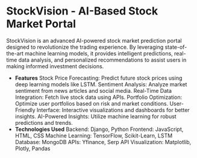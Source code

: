 # StockVision - AI-Based Stock Market Portal
StockVision is an advanced AI-powered stock market prediction portal designed to revolutionize the trading experience. By leveraging state-of-the-art machine learning models, it provides intelligent predictions, real-time data analysis, and personalized recommendations to assist users in making informed investment decisions.

- **Features**
Stock Price Forecasting: Predict future stock prices using deep learning models like LSTM.
Sentiment Analysis: Analyze market sentiment from news articles and social media.
Real-Time Data Integration: Fetch live stock data using APIs.
Portfolio Optimization: Optimize user portfolios based on risk and market conditions.
User-Friendly Interface: Interactive visualizations and dashboards for better insights.
AI-Powered Insights: Utilize machine learning for robust predictions and trends.
- **Technologies Used**
Backend: Django, Python
Frontend: JavaScript, HTML, CSS
Machine Learning: TensorFlow, Scikit-Learn, LSTM
Database: MongoDB
APIs: Yfinance, Serp API
Visualization: Matplotlib, Plotly, Pandas
